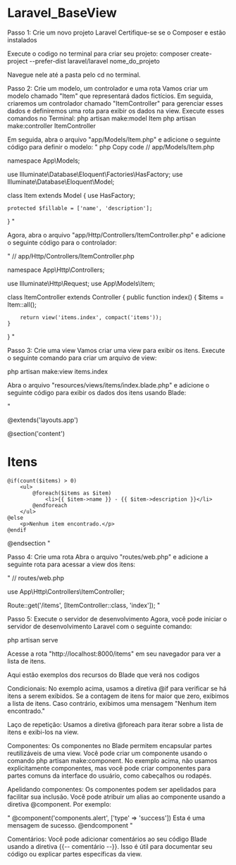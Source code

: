 # Laravel_BaseView

Passo 1: Crie um novo projeto Laravel
Certifique-se se o Composer e estão instalados

Execute o codigo no terminal para criar seu projeto: composer create-project --prefer-dist laravel/laravel nome_do_projeto

Navegue nele até a pasta pelo cd no terminal.

Passo 2: Crie um modelo, um controlador e uma rota
Vamos criar um modelo chamado "Item" que representará dados fictícios. 
Em seguida, criaremos um controlador chamado "ItemController" para gerenciar esses dados e definiremos uma rota para exibir os dados na view.
Execute esses comandos no Terminal:
php artisan make:model Item
php artisan make:controller ItemController

Em seguida, abra o arquivo "app/Models/Item.php" e adicione o seguinte código para definir o modelo:
"
php
Copy code
// app/Models/Item.php

namespace App\Models;

use Illuminate\Database\Eloquent\Factories\HasFactory;
use Illuminate\Database\Eloquent\Model;

class Item extends Model
{
    use HasFactory;

    protected $fillable = ['name', 'description'];
}
"

Agora, abra o arquivo "app/Http/Controllers/ItemController.php" e adicione o seguinte código para o controlador:

"
// app/Http/Controllers/ItemController.php

namespace App\Http\Controllers;

use Illuminate\Http\Request;
use App\Models\Item;

class ItemController extends Controller
{
    public function index()
    {
        $items = Item::all();

        return view('items.index', compact('items'));
    }
}
"

Passo 3: Crie uma view
Vamos criar uma view para exibir os itens. Execute o seguinte comando para criar um arquivo de view:

php artisan make:view items.index

Abra o arquivo "resources/views/items/index.blade.php" e adicione o seguinte código para exibir os dados dos itens usando Blade:

"
<!-- resources/views/items/index.blade.php -->

@extends('layouts.app')

@section('content')
    <h1>Itens</h1>

    @if(count($items) > 0)
        <ul>
            @foreach($items as $item)
                <li>{{ $item->name }} - {{ $item->description }}</li>
            @endforeach
        </ul>
    @else
        <p>Nenhum item encontrado.</p>
    @endif
@endsection
"

Passo 4: Crie uma rota
Abra o arquivo "routes/web.php" e adicione a seguinte rota para acessar a view dos itens:

"
// routes/web.php

use App\Http\Controllers\ItemController;

Route::get('/items', [ItemController::class, 'index']);
"

Passo 5: Execute o servidor de desenvolvimento
Agora, você pode iniciar o servidor de desenvolvimento Laravel com o seguinte comando:

php artisan serve

Acesse a rota "http://localhost:8000/items" em seu navegador para ver a lista de itens.

Aqui estão exemplos dos recursos do Blade que verá nos codigos

Condicionais: No exemplo acima, usamos a diretiva @if para verificar se há itens a serem exibidos. Se a contagem de itens for maior que zero, exibimos a lista de itens. Caso contrário, exibimos uma mensagem "Nenhum item encontrado."

Laço de repetição: Usamos a diretiva @foreach para iterar sobre a lista de itens e exibi-los na view.

Componentes: Os componentes no Blade permitem encapsular partes reutilizáveis de uma view. Você pode criar um componente usando o comando php artisan make:component. No exemplo acima, não usamos explicitamente componentes, mas você pode criar componentes para partes comuns da interface do usuário, como cabeçalhos ou rodapés.

Apelidando componentes: Os componentes podem ser apelidados para facilitar sua inclusão. Você pode atribuir um alias ao componente usando a diretiva @component. Por exemplo:

"
@component('components.alert', ['type' => 'success'])
    Esta é uma mensagem de sucesso.
@endcomponent
"

Comentários: Você pode adicionar comentários ao seu código Blade usando a diretiva {{-- comentário --}}. Isso é útil para documentar seu código ou explicar partes específicas da view.

